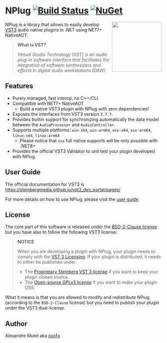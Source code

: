 # NPlug [![Build Status](https://github.com/xoofx/NPlug/workflows/ci/badge.svg?branch=main)](https://github.com/xoofx/NPlug/actions) [![NuGet](https://img.shields.io/nuget/v/NPlug.svg)](https://www.nuget.org/packages/NPlug/)

<img align="right" width="160px" height="160px" src="https://raw.githubusercontent.com/xoofx/NPlug/main/img/NPlug.png">

NPlug is a library that allows to easily develop [VST3](https://steinbergmedia.github.io/vst3_dev_portal/pages/) audio native plugins in .NET using NET7+ NativeAOT.

> **What is VST?**
>
> _Virtual Studio Technology (VST) is an audio plug-in software interface that facilitates the integration of software synthesizers and effects in digital audio workstations (DAW)._

## Features

- Purely managed, fast interop, no C++/CLI.
- Compatible with NET7+ NativeAOT
  - Build a native VST3 plugin with NPlug with zero dependencies!
- Exposes the interfaces from VST3 version `3.7.7`.
- Provides builtin support for synchronizing automatically the data model between the `AudioProcessor` and `AudioController`.
- Supports multiple platforms: `win-x64`, `win-arm64`, `osx-x64`, `osx-arm64`, `linux-x64`, `linux-arm64`
  - Please notice that `osx` full native supports will be only possible with .NET8+
- Provides the official VST3 Validator to unit test your plugin developed with NPlug.

## User Guide

The official documentation for VST3 is https://steinbergmedia.github.io/vst3_dev_portal/pages/

For more details on how to use NPlug, please visit the [user guide](https://github.com/xoofx/NPlug/blob/main/doc/readme.md).

## License

The core part of this software is released under the [BSD-2-Clause license](https://opensource.org/licenses/BSD-2-Clause) but you have also to follow the following VST3 license:

> **NOTICE**
> 
> When you are developing a plugin with NPlug, your plugin needs to comply with the [VST 3 Licensing](https://steinbergmedia.github.io/vst3_dev_portal/pages/VST+3+Licensing/Index.html). If your plugin is distributed, it needs to either be published under:
> - The [Proprietary Steinberg VST 3 license](https://steinbergmedia.github.io/vst3_dev_portal/pages/VST+3+Licensing/What+are+the+licensing+options.html#proprietary-steinberg-vst-3-license) if you want to keep your plugin closed source.
> - The [Open-source GPLv3 license](https://steinbergmedia.github.io/vst3_dev_portal/pages/VST+3+Licensing/What+are+the+licensing+options.html#open-source-gplv3-license) if you want to make your plugin OSS.

What it means is that you are allowed to modify and redistribute NPlug (according to the `BSD-2-Clause` license) but you need to publish your plugin under the VST3 dual-license.

## Author

Alexandre Mutel aka [xoofx](https://xoofx.com).

